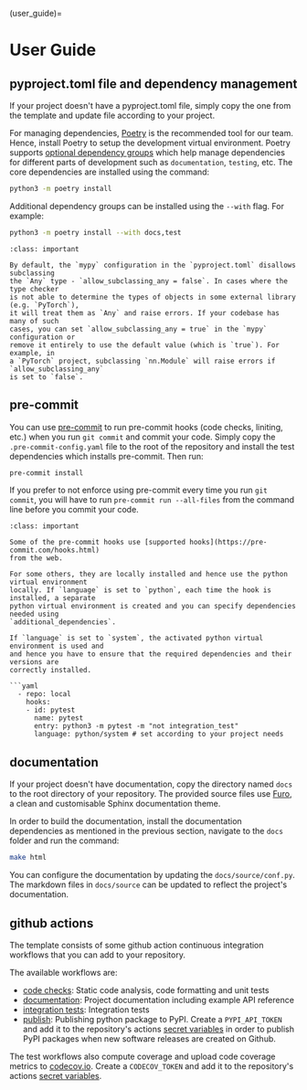 (user_guide)=

# User Guide

## pyproject.toml file and dependency management

If your project doesn't have a pyproject.toml file, simply copy the one from the
template and update file according to your project.

For managing dependencies, [Poetry](https://python-poetry.org/) is the recommended tool
for our team. Hence, install Poetry to setup the development virtual environment. Poetry
supports [optional dependency groups](https://python-poetry.org/docs/managing-dependencies/#optional-groups)
which help manage dependencies for different parts of development such as `documentation`,
`testing`, etc. The core dependencies are installed using the command:

```bash
python3 -m poetry install
```

Additional dependency groups can be installed using the `--with` flag. For example:

```bash
python3 -m poetry install --with docs,test
```

```{admonition} mypy configuration options
:class: important

By default, the `mypy` configuration in the `pyproject.toml` disallows subclassing
the `Any` type - `allow_subclassing_any = false`. In cases where the type checker
is not able to determine the types of objects in some external library (e.g. `PyTorch`),
it will treat them as `Any` and raise errors. If your codebase has many of such
cases, you can set `allow_subclassing_any = true` in the `mypy` configuration or
remove it entirely to use the default value (which is `true`). For example, in 
a `PyTorch` project, subclassing `nn.Module` will raise errors if `allow_subclassing_any`
is set to `false`.
```


## pre-commit

You can use [pre-commit](https://pre-commit.com/) to run pre-commit hooks (code checks,
liniting, etc.) when you run `git commit` and commit your code. Simply copy the
`.pre-commit-config.yaml` file to the root of the repository and install the test
dependencies which installs pre-commit. Then run:

```bash
pre-commit install
```

If you prefer to not enforce using pre-commit every time you run `git commit`,
you will have to run `pre-commit run --all-files` from the command line before you
commit your code.

```{admonition} hook configuration
:class: important

Some of the pre-commit hooks use [supported hooks](https://pre-commit.com/hooks.html)
from the web.

For some others, they are locally installed and hence use the python virtual environment
locally. If `language` is set to `python`, each time the hook is installed, a separate
python virtual environment is created and you can specify dependencies needed using
`additional_dependencies`.

If `language` is set to `system`, the activated python virtual environment is used and
and hence you have to ensure that the required dependencies and their versions are
correctly installed.

```yaml
  - repo: local
    hooks:
    - id: pytest
      name: pytest
      entry: python3 -m pytest -m "not integration_test"
      language: python/system # set according to your project needs
```

## documentation

If your project doesn't have documentation, copy the directory named `docs` to the root
directory of your repository. The provided source files use [Furo](https://pradyunsg.me/furo/),
a clean and customisable Sphinx documentation theme.

In order to build the documentation, install the documentation dependencies as mentioned
in the previous section, navigate to the `docs` folder and run the command:

```bash
make html
```

You can configure the documentation by updating the `docs/source/conf.py`. The markdown
files in `docs/source` can be updated to reflect the project's documentation.


## github actions

The template consists of some github action continuous integration workflows that you
can add to your repository.

The available workflows are:

- [code checks](https://github.com/VectorInstitute/aieng-template/blob/main/.github/workflows/code_checks.yml): Static code analysis, code formatting and unit tests
- [documentation](https://github.com/VectorInstitute/aieng-template/blob/main/.github/workflows/docs_deploy.yml): Project documentation including example API reference
- [integration tests](https://github.com/VectorInstitute/aieng-template/blob/main/.github/workflows/integration_tests.yml): Integration tests
- [publish](https://github.com/VectorInstitute/aieng-template/blob/main/.github/workflows/publish.yml):
Publishing python package to PyPI. Create a `PYPI_API_TOKEN` and add it to the
repository's actions [secret variables](https://docs.github.com/en/actions/security-guides/using-secrets-in-github-actions)
in order to publish PyPI packages when new software releases are created on Github.

The test workflows also compute coverage and upload code coverage metrics to
[codecov.io](https://app.codecov.io/gh/VectorInstitute/aieng-template). Create a
`CODECOV_TOKEN` and add it to the repository's actions [secret variables](https://docs.github.com/en/actions/security-guides/using-secrets-in-github-actions).
